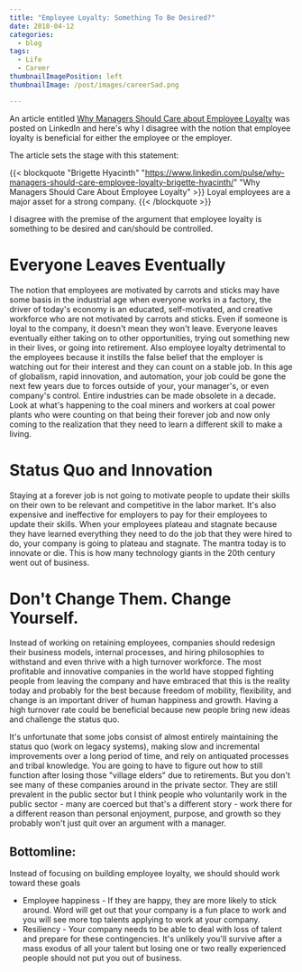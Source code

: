 ```yaml
---
title: "Employee Loyalty: Something To Be Desired?"
date: 2018-04-12
categories:
  - blog
tags:
  - Life
  - Career
thumbnailImagePosition: left
thumbnailImage: /post/images/careerSad.png

---
```

An article entitled [Why Managers Should Care about Employee Loyalty](https://www.linkedin.com/pulse/why-managers-should-care-employee-loyalty-brigette-hyacinth/) was posted on LinkedIn and here's why I disagree with the notion that employee loyalty is beneficial for either the employee or the employer.

<!--more-->

The article sets the stage with this statement:

{{< blockquote "Brigette Hyacinth" "https://www.linkedin.com/pulse/why-managers-should-care-employee-loyalty-brigette-hyacinth/" "Why Managers Should Care About Employee Loyalty" >}} Loyal employees are a major asset for a strong company. {{< /blockquote >}}

I disagree with the premise of the argument that employee loyalty is something to be desired and can/should be controlled.

# Everyone Leaves Eventually
The notion that employees are motivated by carrots and sticks may have some basis in the industrial age when everyone works in a factory, the driver of today's economy is an educated, self-motivated, and creative workforce who are not motivated by carrots and sticks. Even if someone is loyal to the company, it doesn't mean they won't leave. Everyone leaves eventually either taking on to other opportunities, trying out something new in their lives, or going into retirement. Also employee loyalty detrimental to the employees because it instills the false belief that the employer is watching out for their interest and they can count on a stable job. In this age of globalism, rapid innovation, and automation, your job could be gone the next few years due to forces outside of your, your manager's, or even company's control. Entire industries can be made obsolete in a decade. Look at what's happening to the coal miners and workers at coal power plants who were counting on that being their forever job and now only coming to the realization that they need to learn a different skill to make a living.

# Status Quo and Innovation
Staying at a forever job is not going to motivate people to update their skills on their own to be relevant and competitive in the labor market. It's also expensive and ineffective for employers to pay for their employees to update their skills. When your employees plateau and stagnate because they have learned everything they need to do the job that they were hired to do, your company is going to plateau and stagnate. The mantra today is to innovate or die. This is how many technology giants in the 20th century went out of business.

# Don't Change Them. Change Yourself.
Instead of working on retaining employees, companies should redesign their business models, internal processes, and hiring philosophies to withstand and even thrive with a high turnover workforce. The most profitable and innovative companies in the world have stopped fighting people from leaving the company and have embraced that this is the reality today and probably for the best because freedom of mobility, flexibility, and change is an important driver of human happiness and growth. Having a high turnover rate could be beneficial because new people bring new ideas and challenge the status quo.

It's unfortunate that some jobs consist of almost entirely maintaining the status quo (work on legacy systems), making slow and incremental improvements over a long period of time, and rely on antiquated processes and tribal knowledge. You are going to have to figure out how to still function after losing those "village elders" due to retirements. But you don't see many of these companies around in the private sector. They are still prevalent in the public sector but I think people who voluntarily work in the public sector - many are coerced but that's a different story - work there for a different reason than personal enjoyment, purpose, and growth so they probably won't just quit over an argument with a manager.

## Bottomline:

Instead of focusing on building employee loyalty, we should should work toward these goals

* Employee happiness - If they are happy, they are more likely to stick around. Word will get out that your company is a fun place to work and you will see more top talents applying to work at your company.
* Resiliency - Your company needs to be able to deal with loss of talent and prepare for these contingencies. It's unlikely you'll survive after a mass exodus of all your talent but losing one or two really experienced people should not put you out of business.
